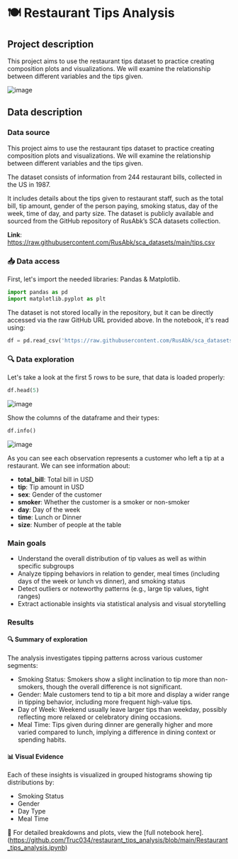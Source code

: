 # 🍽️ Restaurant Tips Analysis

## Project description
This project aims to use the restaurant tips dataset to practice creating composition plots and visualizations. We will examine the relationship between different variables and the tips given.

![image](https://github.com/user-attachments/assets/5cbc2051-9678-4cd6-83a2-8c1ab99fd2b2)

## Data description

### Data source
This project aims to use the restaurant tips dataset to practice creating composition plots and visualizations. We will examine the relationship between different variables and the tips given.

The dataset consists of information from 244 restaurant bills, collected in the US in 1987.

It includes details about the tips given to restaurant staff, such as the total bill, tip amount, gender of the person paying, smoking status, day of the week, time of day, and party size.
The dataset is publicly available and sourced from the GitHub repository of RusAbk’s SCA datasets collection.

**Link**: https://raw.githubusercontent.com/RusAbk/sca_datasets/main/tips.csv

### 📥 Data access
First, let's import the needed libraries: Pandas & Matplotlib.
``` python
import pandas as pd
import matplotlib.pyplot as plt
```

The dataset is not stored locally in the repository, but it can be directly accessed via the raw GitHub URL provided above. In the notebook, it's read using:
``` python
df = pd.read_csv('https://raw.githubusercontent.com/RusAbk/sca_datasets/main/tips.csv')
```

### 🔍 Data exploration
Let's take a look at the first 5 rows to be sure, that data is loaded properly:
``` python
df.head(5)
```
![image](https://github.com/user-attachments/assets/9acc5744-3c4a-4df1-b98e-626acf40a94a)

Show the columns of the dataframe and their types:
``` python
df.info()
```

![image](https://github.com/user-attachments/assets/11a3052e-0601-4753-b15e-ccbdaf7baf40)

As you can see each observation represents a customer who left a tip at a restaurant.
We can see information about:
+ **total_bill**: Total bill in USD
+ **tip**: Tip amount in USD
+ **sex**: Gender of the customer
+ **smoker**: Whether the customer is a smoker or non-smoker
+ **day**: Day of the week
+ **time**: Lunch or Dinner
+ **size**: Number of people at the table

### Main goals
* Understand the overall distribution of tip values as well as within specific subgroups
* Analyze tipping behaviors in relation to gender, meal times (including days of the week or lunch vs dinner), and smoking status
* Detect outliers or noteworthy patterns (e.g., large tip values, tight ranges)
* Extract actionable insights via statistical analysis and visual storytelling

### Results

#### 🔍 Summary of exploration
The analysis investigates tipping patterns across various customer segments:
* Smoking Status: Smokers show a slight inclination to tip more than non-smokers, though the overall difference is not significant. 
* Gender: Male customers tend to tip a bit more and display a wider range in tipping behavior, including more frequent high-value tips.
* Day of Week: Weekend usually leave larger tips than weekday, possibly reflecting more relaxed or celebratory dining occasions.
* Meal Time: Tips given during dinner are generally higher and more varied compared to lunch, implying a difference in dining context or spending habits.

#### 📊 Visual Evidence
Each of these insights is visualized in grouped histograms showing tip distributions by:
+ Smoking Status
+ Gender
+ Day Type
+ Meal Time

📓 For detailed breakdowns and plots, view the [full notebook here].(https://github.com/Truc034/restaurant_tips_analysis/blob/main/Restaurant_tips_analysis.ipynb)
